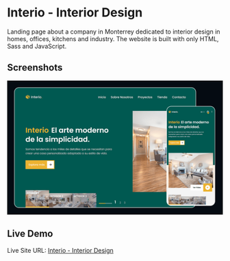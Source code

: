 # Interio - Interior Design

Landing page about a company in Monterrey dedicated to interior design in homes, offices, kitchens and industry. The website is built with only HTML, Sass and JavaScript.


## Screenshots

![Screenshot](./assets/img/screenshot-interio.png "Desktop and Mobile Screenshot")


## Live Demo

Live Site URL: [Interio - Interior Design](https://jessarthuro.github.io/interio/)